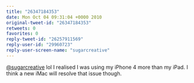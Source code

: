 ```yaml
---
title: "26347184353"
date: Mon Oct 04 09:31:04 +0000 2010
original-tweet-id: "26347184353"
retweets: 0
favorites: 0
reply-tweet-id: "26257911569"
reply-user-id: "29960723"
reply-user-screen-name: "sugarcreative"
---
```

<a href="https://twitter.com/sugarcreative">@sugarcreative</a> lol I realised I was using my iPhone 4 more than my iPad. I think a new iMac will resolve that issue though.

